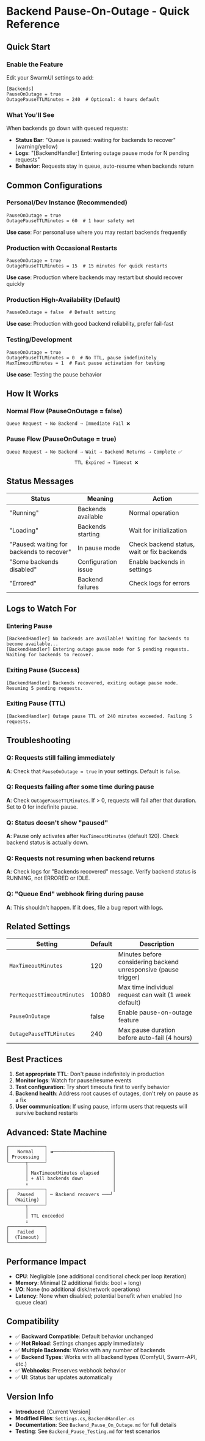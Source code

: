 # Backend Pause-On-Outage - Quick Reference

## Quick Start

### Enable the Feature
Edit your SwarmUI settings to add:
```
[Backends]
PauseOnOutage = true
OutagePauseTTLMinutes = 240  # Optional: 4 hours default
```

### What You'll See
When backends go down with queued requests:
- **Status Bar**: "Queue is paused: waiting for backends to recover" (warning/yellow)
- **Logs**: "[BackendHandler] Entering outage pause mode for N pending requests"
- **Behavior**: Requests stay in queue, auto-resume when backends return

## Common Configurations

### Personal/Dev Instance (Recommended)
```
PauseOnOutage = true
OutagePauseTTLMinutes = 60  # 1 hour safety net
```
**Use case**: For personal use where you may restart backends frequently

### Production with Occasional Restarts
```
PauseOnOutage = true
OutagePauseTTLMinutes = 15  # 15 minutes for quick restarts
```
**Use case**: Production where backends may restart but should recover quickly

### Production High-Availability (Default)
```
PauseOnOutage = false  # Default setting
```
**Use case**: Production with good backend reliability, prefer fail-fast

### Testing/Development
```
PauseOnOutage = true
OutagePauseTTLMinutes = 0  # No TTL, pause indefinitely
MaxTimeoutMinutes = 1  # Fast pause activation for testing
```
**Use case**: Testing the pause behavior

## How It Works

### Normal Flow (PauseOnOutage = false)
```
Queue Request → No Backend → Immediate Fail ❌
```

### Pause Flow (PauseOnOutage = true)
```
Queue Request → No Backend → Wait → Backend Returns → Complete ✅
                              ↓
                         TTL Expired → Timeout ❌
```

## Status Messages

| Status | Meaning | Action |
|--------|---------|--------|
| "Running" | Backends available | Normal operation |
| "Loading" | Backends starting | Wait for initialization |
| "Paused: waiting for backends to recover" | In pause mode | Check backend status, wait or fix backends |
| "Some backends disabled" | Configuration issue | Enable backends in settings |
| "Errored" | Backend failures | Check logs for errors |

## Logs to Watch For

### Entering Pause
```
[BackendHandler] No backends are available! Waiting for backends to become available...
[BackendHandler] Entering outage pause mode for 5 pending requests. Waiting for backends to recover.
```

### Exiting Pause (Success)
```
[BackendHandler] Backends recovered, exiting outage pause mode. Resuming 5 pending requests.
```

### Exiting Pause (TTL)
```
[BackendHandler] Outage pause TTL of 240 minutes exceeded. Failing 5 requests.
```

## Troubleshooting

### Q: Requests still failing immediately
**A**: Check that `PauseOnOutage = true` in your settings. Default is `false`.

### Q: Requests failing after some time during pause
**A**: Check `OutagePauseTTLMinutes`. If > 0, requests will fail after that duration. Set to 0 for indefinite pause.

### Q: Status doesn't show "paused"
**A**: Pause only activates after `MaxTimeoutMinutes` (default 120). Check backend status is actually down.

### Q: Requests not resuming when backend returns
**A**: Check logs for "Backends recovered" message. Verify backend status is RUNNING, not ERRORED or IDLE.

### Q: "Queue End" webhook firing during pause
**A**: This shouldn't happen. If it does, file a bug report with logs.

## Related Settings

| Setting | Default | Description |
|---------|---------|-------------|
| `MaxTimeoutMinutes` | 120 | Minutes before considering backend unresponsive (pause trigger) |
| `PerRequestTimeoutMinutes` | 10080 | Max time individual request can wait (1 week default) |
| `PauseOnOutage` | false | Enable pause-on-outage feature |
| `OutagePauseTTLMinutes` | 240 | Max pause duration before auto-fail (4 hours) |

## Best Practices

1. **Set appropriate TTL**: Don't pause indefinitely in production
2. **Monitor logs**: Watch for pause/resume events
3. **Test configuration**: Try short timeouts first to verify behavior
4. **Backend health**: Address root causes of outages, don't rely on pause as a fix
5. **User communication**: If using pause, inform users that requests will survive backend restarts

## Advanced: State Machine

```
┌─────────────┐
│   Normal    │ ◄──────────────────────┐
│ Processing  │                        │
└──────┬──────┘                        │
       │                               │
       │ MaxTimeoutMinutes elapsed     │
       │ + All backends down           │
       ↓                               │
┌─────────────┐                        │
│   Paused    │ ─ Backend recovers ───┘
│  (Waiting)  │
└──────┬──────┘
       │
       │ TTL exceeded
       ↓
┌─────────────┐
│   Failed    │
│  (Timeout)  │
└─────────────┘
```

## Performance Impact

- **CPU**: Negligible (one additional conditional check per loop iteration)
- **Memory**: Minimal (2 additional fields: bool + long)
- **I/O**: None (no additional disk/network operations)
- **Latency**: None when disabled; potential benefit when enabled (no queue clear)

## Compatibility

- ✅ **Backward Compatible**: Default behavior unchanged
- ✅ **Hot Reload**: Settings changes apply immediately
- ✅ **Multiple Backends**: Works with any number of backends
- ✅ **Backend Types**: Works with all backend types (ComfyUI, Swarm-API, etc.)
- ✅ **Webhooks**: Preserves webhook behavior
- ✅ **UI**: Status bar updates automatically

## Version Info

- **Introduced**: [Current Version]
- **Modified Files**: `Settings.cs`, `BackendHandler.cs`
- **Documentation**: See `Backend_Pause_On_Outage.md` for full details
- **Testing**: See `Backend_Pause_Testing.md` for test scenarios
